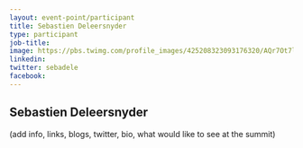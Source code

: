 ```yaml
---
layout: event-point/participant
title: Sebastien Deleersnyder
type: participant
job-title:
image: https://pbs.twimg.com/profile_images/425208323093176320/AQr7Ot7l_400x400.png
linkedin:
twitter: sebadele
facebook:
---
```


## Sebastien Deleersnyder

(add info, links, blogs, twitter, bio, what would like to see at the summit)
